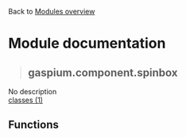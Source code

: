 Back to [Modules overview](https://github.com/pyrustic/gaspium/blob/master/docs/modules/README.md)
  
# Module documentation
>## gaspium.component.spinbox
No description
<br>
[classes (1)](https://github.com/pyrustic/gaspium/blob/master/docs/modules/content/gaspium.component.spinbox/classes.md)


## Functions

